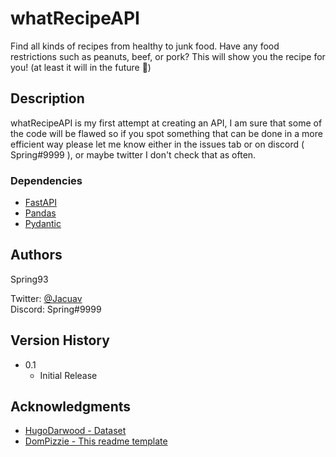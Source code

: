 # whatRecipeAPI

Find all kinds of recipes from healthy to junk food. Have any food restrictions such as peanuts, beef, or pork? This will show you the recipe for you! (at least it will in the future 🤣)

## Description

whatRecipeAPI is my first attempt at creating an API, I am sure that some of the code will be flawed so if you spot something that can be done in a more efficient way please let me know either in the issues tab or on discord ( Spring#9999 ), or maybe twitter I don't check that as often.

### Dependencies

* [FastAPI](https://pypi.org/project/fastapi/)
* [Pandas](https://pypi.org/project/pandas/)
* [Pydantic](https://pypi.org/project/pydantic/)

## Authors

Spring93

Twitter: [@Jacuav](https://twitter.com/Jacuav)<br />
Discord: Spring#9999


## Version History

* 0.1
    * Initial Release

## Acknowledgments

* [HugoDarwood - Dataset](https://www.kaggle.com/datasets/hugodarwood/epirecipes)
* [DomPizzie - This readme template](https://gist.github.com/DomPizzie/7a5ff55ffa9081f2de27c315f5018afc#file-readme-template-md)
